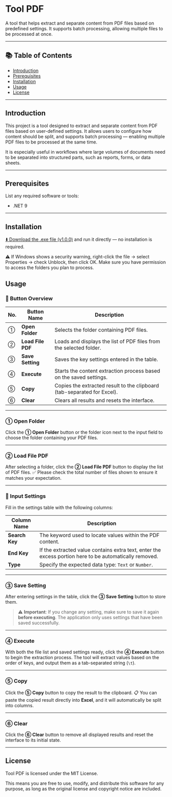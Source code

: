 # Tool PDF

A tool that helps extract and separate content from PDF files based on predefined settings. It supports batch processing, allowing multiple files to be processed at once.

---

## 📚 Table of Contents

- [Introduction](#introduction)
- [Prerequisites](#prerequisites)
- [Installation](#installation)
- [Usage](#usage)
- [License](#license)

---

## Introduction

This project is a tool designed to extract and separate content from PDF files based on user-defined settings. It allows users to configure how content should be split, and supports batch processing — enabling multiple PDF files to be processed at the same time.

It is especially useful in workflows where large volumes of documents need to be separated into structured parts, such as reports, forms, or data sheets.

---

## Prerequisites

List any required software or tools:

- .NET 9

---

## Installation

[⬇️ Download the .exe file (v1.0.0)](https://github.com/tieuquyngok1995/ToolPDF/releases/download/v1.0.0/ToolPDF.exe) and run it directly — no installation is required.

⚠️ If Windows shows a security warning, right-click the file → select Properties → check Unblock, then click OK.
Make sure you have permission to access the folders you plan to process.

## Usage

### 🔘 Button Overview

| No. | Button Name       | Description                                                             |
| --- | ----------------- | ----------------------------------------------------------------------- |
| ①   | **Open Folder**   | Selects the folder containing PDF files.                                |
| ②   | **Load File PDF** | Loads and displays the list of PDF files from the selected folder.      |
| ③   | **Save Setting**  | Saves the key settings entered in the table.                            |
| ④   | **Execute**       | Starts the content extraction process based on the saved settings.      |
| ⑤   | **Copy**          | Copies the extracted result to the clipboard (tab-separated for Excel). |
| ⑥   | **Clear**         | Clears all results and resets the interface.                            |

---

### ① Open Folder

Click the **① Open Folder** button or the folder icon next to the input field to choose the folder containing your PDF files.

---

### ② Load File PDF

After selecting a folder, click the **② Load File PDF** button to display the list of PDF files.
✅ Please check the total number of files shown to ensure it matches your expectation.

---

### 🧾 Input Settings

Fill in the settings table with the following columns:

| Column Name    | Description                                                                                            |
| -------------- | ------------------------------------------------------------------------------------------------------ |
| **Search Key** | The keyword used to locate values within the PDF content.                                              |
| **End Key**    | If the extracted value contains extra text, enter the excess portion here to be automatically removed. |
| **Type**       | Specify the expected data type: `Text` or `Number`.                                                    |

---

### ③ Save Setting

After entering settings in the table, click the **③ Save Setting** button to store them.

> ⚠️ **Important**: If you change any setting, make sure to save it again **before executing**.
> The application only uses settings that have been saved successfully.

---

### ④ Execute

With both the file list and saved settings ready, click the **④ Execute** button to begin the extraction process.
The tool will extract values based on the order of keys, and output them as a tab-separated string (`\t`).

---

### ⑤ Copy

Click the **⑤ Copy** button to copy the result to the clipboard.
📋 You can paste the copied result directly into **Excel**, and it will automatically be split into columns.

---

### ⑥ Clear

Click the **⑥ Clear** button to remove all displayed results and reset the interface to its initial state.

---

## License
Tool PDF is licensed under the MIT License.

This means you are free to use, modify, and distribute this software for any purpose, as long as the original license and copyright notice are included.
